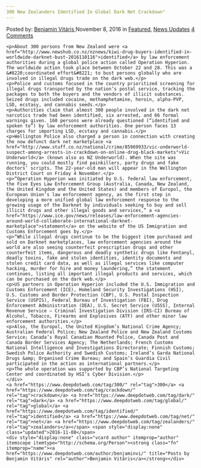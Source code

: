 ```yaml
---
300 New Zealanders Identified In Global Dark Net Crackdown"
---
```

<article class="post-listing post-16326 post type-post status-publish format-standard has-post-thumbnail hentry  tag-4481 tag-crackdown tag-dark tag-global tag-identified tag-net tag-zealanders">
    <div class="post-inner">
        <span>Posted by: <a href="https://www.deepdotweb.com/author/benjaminvi/" title="">Benjamin Vitáris </a></span>
    <span>November 8, 2016</span>
    <span>in <a href="https://www.deepdotweb.com/category/deepdot-news/" rel="category tag">Featured</a>, <a href="https://www.deepdotweb.com/category/news-updates/" rel="category tag">News Updates</a></span>
    <span><a href="https://www.deepdotweb.com/2016/11/08/300-new-zealanders-identified-global-dark-net-crackdown/#comments">4 Comments</a></span>
    </p>
    <div class="clear"></div>
    
    <p>About 300 persons from New Zealand were <a href="http://www.newshub.co.nz/nznews/kiwi-drug-buyers-identified-in-worldwide-darknet-bust-2016110116">identified</a> by law enforcement authorities during a global police action called Operation Hyperion. The worldwide action took place between October 22 and 28. This was a &#8220;coordinated effort&#8221; to bust persons globally who are involved in illegal drugs trade on the dark web.</p>
    <p>Police and customs focused in the country prioritized screening for illegal drugs transported by the nation’s postal service, tracking the packages to both the buyers and the vendors of illicit substances. Seized drugs included cocaine, methamphetamine, heroin, alpha-PVP, LSD, ecstasy, and cannabis seeds.</p>
    <p>Authorities claim that almost 300 people involved in the dark net narcotics trade had been identified, six arrested, and 66 formal warnings given. 160 persons were already questioned (“identified and spoken to”) by law enforcement authorities. One person faces 13 charges for importing LSD, ecstasy and cannabis.</p>
    <p>Wellington Police also charged a person in connection with creating the now defunct dark net marketplace <a href="http://www.stuff.co.nz/national/crime/85969933/vic-underworld-suspect-among-arrests-in-crackdown-on-online-drug-black-markets">Vic Underworld</a> (known also as NZ Underworld). When the site was running, you could mostly find painkillers, party drugs and fake doctors’ scripts. The 22-year-old man will appear in the Wellington District Court on Friday 4 November.</p>
    <p>“Operation Hyperion was initiated by U.S. federal law enforcement, the Five Eyes Law Enforcement Group (Australia, Canada, New Zealand, the United Kingdom and the United States) and members of Europol, the European Union’s law enforcement agency, as the first step in developing a more unified global law enforcement response to the growing usage of the Darknet by individuals seeking to buy and sell illicit drugs and other illegal goods and services,” a <a href="https://www.ice.gov/news/releases/law-enforcement-agencies-around-world-collaborate-international-darknet-marketplace">statement</a> on the website of the US Immigration and Customs Enforcement goes by.</p>
    <p>“While illegal drugs continue to be the biggest item purchased and sold on Darknet marketplaces, law enforcement agencies around the world are also seeing counterfeit prescription drugs and other counterfeit items, dangerous and deadly synthetic drugs like Fentanyl, deadly toxins, fake and stolen identities, identity documents and stolen credit card data, as well as illegal services like computer hacking, murder for hire and money laundering,” the statement continues, listing all important illegal products and services, which can be purchased on the dark web.</p>
    <p>US partners in Operation Hyperion included the U.S. Immigration and Customs Enforcement (ICE), Homeland Security Investigations (HSI), U.S. Customs and Border Protection (CBP), U.S. Postal Inspection Service (USPIS), Federal Bureau of Investigation (FBI), Drug Enforcement Administration (DEA), U.S. Secret Service (USSS), Internal Revenue Service – Criminal Investigation Division (IRS-CI) Bureau of Alcohol, Tobacco, Firearms and Explosives (ATF) and other minor law enforcement authorities.</p>
    <p>Also, the Europol, the United Kingdom’s National Crime Agency; Australian Federal Police; New Zealand Police and New Zealand Customs Service; Canada’s Royal Canadian Mounted Police, Canada Post and Canada Border Services Agency; The Netherlands; French Customs National Intelligence and Investigations Directorate; Finnish Customs; Swedish Police Authority and Swedish Customs; Ireland’s Garda National Drugs &amp; Organised Crime Bureau; and Spain’s Guardia Civil participated in the action as international partners.</p>
    <p>The whole operation was supported by CBP’s National Targeting Center and coordinated by HSI’s Cyber Division.</p>
    </div>
    <a href="https://www.deepdotweb.com/tag/300/" rel="tag">300</a> <a href="https://www.deepdotweb.com/tag/crackdown/" rel="tag">crackdown</a> <a href="https://www.deepdotweb.com/tag/dark/" rel="tag">dark</a> <a href="https://www.deepdotweb.com/tag/global/" rel="tag">global</a> <a href="https://www.deepdotweb.com/tag/identified/" rel="tag">identified</a> <a href="https://www.deepdotweb.com/tag/net/" rel="tag">net</a> <a href="https://www.deepdotweb.com/tag/zealanders/" rel="tag">zealanders</a></span> <span style="display:none" class="updated">2016-11-08</span>
    <div style="display:none" class="vcard author" itemprop="author" itemscope itemtype="http://schema.org/Person"><strong class="fn" itemprop="name"><a href="https://www.deepdotweb.com/author/benjaminvi/" title="Posts by Benjamin Vitáris" rel="author">Benjamin Vitáris</a></strong></div>
    
